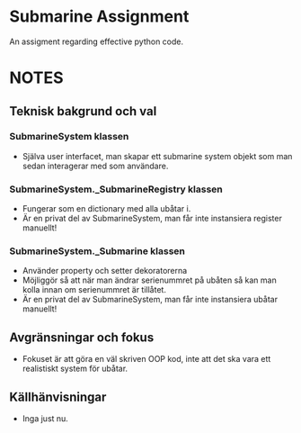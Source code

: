 # Submarine Assignment
An assigment regarding effective python code.

# NOTES
## Teknisk bakgrund och val
### SubmarineSystem klassen
- Själva user interfacet, man skapar ett submarine system objekt som man sedan interagerar med som användare.

### SubmarineSystem._SubmarineRegistry klassen
- Fungerar som en dictionary med alla ubåtar i.
- Är en privat del av SubmarineSystem, man får inte instansiera register manuellt!

### SubmarineSystem._Submarine klassen
- Använder property och setter dekoratorerna
- Möjliggör så att när man ändrar serienummret på ubåten så kan man kolla innan om serienummret är tillåtet.
- Är en privat del av SubmarineSystem, man får inte instansiera ubåtar manuellt!

## Avgränsningar och fokus
- Fokuset är att göra en väl skriven OOP kod, inte att det ska vara ett realistiskt system för ubåtar.

## Källhänvisningar
- Inga just nu.